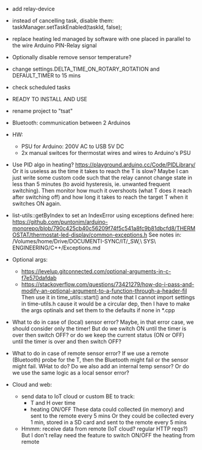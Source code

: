 - add relay-device

- instead of cancelling task, disable them: taskManager.setTaskEnabled(taskId, false);

- replace heating led managed by software
  with one placed in parallel to the wire Arduino PIN-Relay signal

- Optionally disable remove sensor temperature?

- change settings.DELTA_TIME_ON_ROTARY_ROTATION and DEFAULT_TIMER to 15 mins
- check scheduled tasks
- READY TO INSTALL AND USE

- rename project to "tsat"

- Bluetooth: communication between 2 Arduinos

- HW:

  - PSU for Arduino: 200V AC to USB 5V DC
  - 2x manual switces for thermostat wires and wires to Arduino's PSU

- Use PID algo in heating?
  https://playground.arduino.cc/Code/PIDLibrary/
  Or it is useless as the time it takes to reach the T is slow?
  Maybe I can just write some custom code such that the relay cannot change state in
  less than 5 minutes (to avoid hysteresis, ie. unwanted frequent switching).
  Then monitor how much it overshoots (what T does it reach after switching off) and
  how long it takes to reach the target T when it switches ON again.

- list-utils::getByIndex to set an IndexError
  using exceptions defined here: https://github.com/puntonim/arduino-monorepo/blob/790c425cb40c56209f74f5c541a8fc9b81dbcfd8/THERMOSTAT/thermostat-led-display/common-exceptions.h
  See notes in: /Volumes/home/Drive/DOCUMENTI-SYNC/IT/\_SW,\ SYS\ ENGINEERING/C++/Exceptions.md

- Optional args:

  - https://levelup.gitconnected.com/optional-arguments-in-c-f7e570dafdab
  - https://stackoverflow.com/questions/73421279/how-do-i-pass-and-modify-an-optional-argument-to-a-function-through-a-header-fil
    Then use it in time_utils::start() and note that I cannot import settings
    in time-utils.h cause it would be a circular dep, then I have to make the args
    optinals and set them to the defaults if none in \*.cpp

- What to do in case of (local) sensor error?
  Maybe, in that error case, we should consider only the timer!
  But do we switch ON until the timer is over then switch OFF?
  or do we keep the current status (ON or OFF) until the timer is over and then
  switch OFF?

- What to do in case of remote sensor error?
  If we use a remote (Bluetooth) probe for the T, then the Bluetooth might fail
  or the sensor might fail. WHat to do?
  Do we also add an internal temp sensor?
  Or do we use the same logic as a local sensor error?

- Cloud and web:
  - send data to IoT cloud or custom BE to track:
    - T and H over time
    - heating ON/OFF
      These data could collected (in memory) and sent to the remote every 5 mins
      Or they could be collected every 1 min, stored in a SD card and sent to
      the remote every 5 mins
  - Hmmm: receive data from remote (IoT cloud? regular HTTP reqs?)
    But I don't rellay need the feature to switch ON/OFF the heating from
    remote
